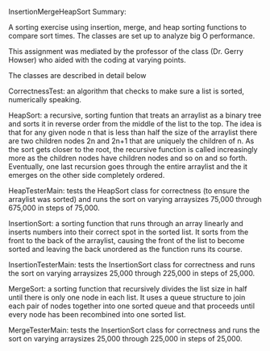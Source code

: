 InsertionMergeHeapSort Summary:

A sorting exercise using insertion, merge, and heap sorting functions to compare sort times. The classes are set up to analyze big O performance.

This assignment was mediated by the professor of the class (Dr. Gerry Howser) who aided with the coding at varying points. 


The classes are described in detail below

CorrectnessTest: an algorithm that checks to make sure a list is sorted, numerically speaking.

HeapSort: a recursive, sorting funtion that treats an arraylist as a binary tree and sorts it in reverse order from the middle of the list to the top. The idea is that for any given node n that is less than half the size of the arraylist there are two children nodes 2n and 2n+1 that are uniquely the children of n. As the sort gets closer to the root, the recursive function is called increasingly more as the children nodes have children nodes and so on and so forth. Eventually, one last recursion goes through the entire arraylist and the it emerges on the other side completely ordered.

HeapTesterMain: tests the HeapSort class for correctness (to ensure the arraylist was sorted) and runs the sort on varying arraysizes 75,000 through 675,000 in steps of 75,000.

InsertionSort: a sorting function that runs through an array linearly and inserts numbers into their correct spot in the sorted list. It sorts from the front to the back of the arraylist, causing the front of the list to become sorted and leaving the back unordered as the function runs its course.

InsertionTesterMain: tests the InsertionSort class for correctness and runs the sort on varying arraysizes 25,000 through 225,000 in steps of 25,000.

MergeSort: a sorting function that recursively divides the list size in half until there is only one node in each list. It uses a queue structure to join each pair of nodes together into one sorted queue and that proceeds until every node has been recombined into one sorted list.

MergeTesterMain: tests the InsertionSort class for correctness and runs the sort on varying arraysizes 25,000 through 225,000 in steps of 25,000.
